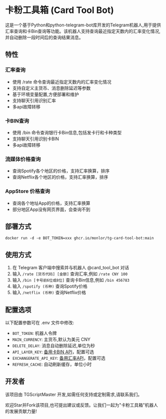 # 卡粉工具箱 (Card Tool Bot)

这是一个基于Python和python-telegram-bot库开发的Telegram机器人,用于提供汇率查询和卡Bin查询等功能。该机器人支持查询最近指定天数内的汇率变化情况,并自动删除一段时间后的查询结果消息。

## 特性

### 汇率查询

- 使用 /rate 命令查询最近指定天数内的汇率变化情况
- 支持自定义主货币、消息删除延迟等参数  
- 基于环境变量配置,方便部署和维护
- 支持聊天引用识别汇率
- 多api故障转移

### 卡BIN查询

- 使用 /bin 命令查询银行卡Bin信息,包括发卡行和卡种类型
- 支持聊天引用识别卡BIN
- 多api故障转移

### 流媒体价格查询

- 查询Spotify各个地区的价格，支持汇率换算，排序
- 查询Netflix各个地区的价格，支持汇率换算，排序

### AppStore 价格查询

- 查询各个地址App的价格，支持汇率换算
- 部分地区App没有网页界面，会查询不到

## 部署方式

```
docker run -d -e BOT_TOKEN=xxx ghcr.io/monlor/tg-card-tool-bot:main
```

## 使用方式

1. 在 Telegram 客户端中搜索并与机器人 @card_tool_bot 对话
2. 输入 `/rate [货币代码] [金额]` 查询汇率,例如 `/rate CNY 100`
3. 输入 `/bin [卡号前6位或8位]` 查询卡Bin信息,例如 `/bin 456783`
4. 输入 `/spotify (币种)` 查询Spotify价格
5. 输入 `/netflix (币种)` 查询Netflix价格

## 配置选项

以下配置参数可在 .env 文件中修改:

- `BOT_TOKEN`: 机器人令牌
- `MAIN_CURRENCY`: 主货币,默认为美元 CNY
- `DELETE_DELAY`: 消息自动删除延迟,单位为秒
- `API_LAYER_KEY`: [备用卡BIN API](https://apilayer.com/marketplace/bincheck-api)，配置可选
- `EXCHANGERATE_API_KEY`: [备用汇率API](https://app.exchangerate-api.com/keys)，配置可选
- `REFRESH_CACHE`: 自动刷新缓存，单位小时

## 开发者

该项目由 TGScriptMaster 开发,如需任何支持或定制需求,请联系我们。

欢迎Star并Fork该项目,也可提出建议或反馈。让我们一起为"卡粉工具箱"机器人的发展贡献力量!